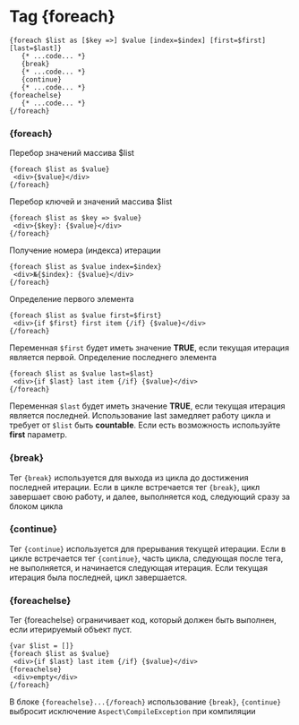 Tag {foreach}
=============

```smarty
{foreach $list as [$key =>] $value [index=$index] [first=$first] [last=$last]}
   {* ...code... *}
   {break}
   {* ...code... *}
   {continue}
   {* ...code... *}
{foreachelse}
   {* ...code... *}
{/foreach}
```

### {foreach}

Перебор значений массива $list

```smarty
{foreach $list as $value}
 <div>{$value}</div>
{/foreach}
```

Перебор ключей и значений массива $list

```smarty
{foreach $list as $key => $value}
 <div>{$key}: {$value}</div>
{/foreach}
```

Получение номера (индекса) итерации

```smarty
{foreach $list as $value index=$index}
 <div>№{$index}: {$value}</div>
{/foreach}
```

Определение первого элемента

```smarty
{foreach $list as $value first=$first}
 <div>{if $first} first item {/if} {$value}</div>
{/foreach}
```

Переменная `$first` будет иметь значение **TRUE**, если текущая итерация является первой.
Определение последнего элемента

```smarty
{foreach $list as $value last=$last}
 <div>{if $last} last item {/if} {$value}</div>
{/foreach}
```

Переменная `$last` будет иметь значение **TRUE**, если текущая итерация является последней.
Использование last замедляет работу цикла и требует от `$list` быть **countable**. Если есть возможность используйте **first** параметр.

### {break}

Тег `{break}` используется для выхода из цикла до достижения последней итерации. Если в цикле встречается тег `{break}`, цикл завершает свою работу, и далее, выполняется код, следующий сразу за блоком цикла

### {continue}

Тег `{continue}` используется для прерывания текущей итерации. Если в цикле встречается тег `{continue}`, часть цикла, следующая после тега, не выполняется, и начинается следующая итерация. Если текущая итерация была последней, цикл завершается.

### {foreachelse}

Тег {foreachelse} ограничивает код, который должен быть выполнен, если итерируемый объект пуст.

```smarty
{var $list = []}
{foreach $list as $value}
 <div>{if $last} last item {/if} {$value}</div>
{foreachelse}
 <div>empty</div>
{/foreach}
```

В блоке `{foreachelse}...{/foreach}` использование `{break}`, `{continue}` выбросит исключение `Aspect\CompileException` при компиляции